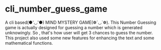 # cli_number_guess_game
A cli based(●'◡'●) MIND MYSTERY GAME(❁´◡`❁). This  Number Guessing game is actually designed for guessing a number which is generated unknowingly. So , that's how user will get 3 chances to guess the number. This project also used some new features for enhancing the text and some mathematical functions.  
